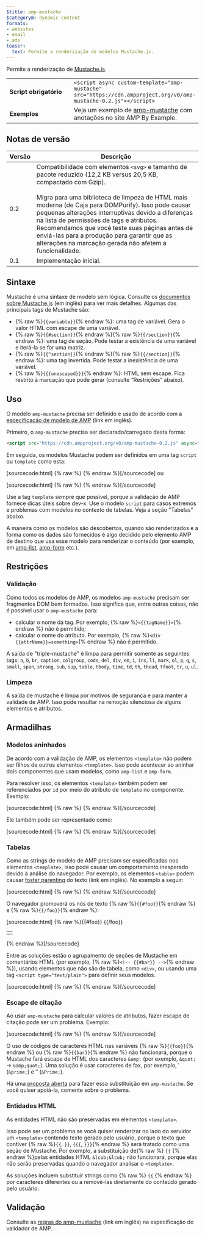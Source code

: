 ```yaml
---
$title: amp-mustache
$category@: dynamic-content
formats:
- websites
- email
- ads
teaser:
  text: Permite a renderização de modelos Mustache.js.
---
```




<!--
       Copyright 2016 The AMP HTML Authors. All Rights Reserved.

       Licensed under the Apache License, Version 2.0 (the "License");
     you may not use this file except in compliance with the License.
     You may obtain a copy of the License at

     http://www.apache.org/licenses/LICENSE-2.0

     Unless required by applicable law or agreed to in writing, software
     distributed under the License is distributed on an "AS-IS" BASIS,
     WITHOUT WARRANTIES OR CONDITIONS OF ANY KIND, either express or implied.
     See the License for the specific language governing permissions and
     limitations under the License.
-->



Permite a renderização de [Mustache.js](https://github.com/janl/mustache.js/).

<table>
  <tr>
    <td width="40%"><strong>Script obrigatório</strong></td>
    <td>
      <div>
      <code>&lt;script async custom-template="amp-mustache" src="https://cdn.ampproject.org/v0/amp-mustache-0.2.js">&lt;/script></code>
      </div>
    </td>
  </tr>
  <tr>
    <td width="40%"><strong>Exemplos</strong></td>
    <td>Veja um exemplo de <a href="https://ampbyexample.com/components/amp-mustache/">amp-mustache</a> com anotações no site AMP By Example.</td>
  </tr>
</table>



## Notas de versão <a name="version-notes"></a>

| Versão | Descrição |
|-------|-----|
| 0.2 | Compatibilidade com elementos `<svg>` e tamanho de pacote reduzido (12,2 KB versus 20,5 KB, compactado com Gzip).<br><br>Migra para uma biblioteca de limpeza de HTML mais moderna (de Caja para DOMPurify). Isso pode causar pequenas alterações interruptivas devido a diferenças na lista de permissões de tags e atributos. Recomendamos que você teste suas páginas antes de enviá-las para a produção para garantir que as alterações na marcação gerada não afetem a funcionalidade. |
| 0.1 | Implementação inicial. |

## Sintaxe <a name="syntax"></a>

Mustache é uma sintaxe de modelo sem lógica. Consulte os [documentos sobre Mustache.js](https://github.com/janl/mustache.js/) (em inglês) para ver mais detalhes. Algumas das principais tags de Mustache são:

*  {% raw %}`{{variable}}`{% endraw %}: uma tag de variável. Gera o valor HTML com escape de uma variável.
* {% raw %}`{{#section}}`{% endraw %}{% raw %}`{{/section}}`{% endraw %}: uma tag de seção. Pode testar a existência de uma variável e iterá-la se for uma matriz.
* {% raw %}`{{^section}}`{% endraw %}{% raw %}`{{/section}}`{% endraw %}: uma tag invertida. Pode testar a inexistência de uma variável.
* {% raw %}`{{{unescaped}}}`{% endraw %}: HTML sem escape. Fica restrito à marcação que pode gerar (consulte “Restrições” abaixo).

## Uso <a name="usage"></a>

O modelo `amp-mustache` precisa ser definido e usado de acordo com a [especificação de modelo de AMP](https://github.com/ampproject/amphtml/blob/master/spec/amp-html-templates.md) (link em inglês).

Primeiro, o `amp-mustache` precisa ser declarado/carregado desta forma:

```html
<script src="https://cdn.ampproject.org/v0/amp-mustache-0.2.js" async="" custom-template="amp-mustache"></script>
```

Em seguida, os modelos Mustache podem ser definidos em uma tag `script` ou `template` como esta:

[sourcecode:html]
{% raw %}<!-- Using template tag. -->
<template type="amp-mustache">
  Hello {{world}}!
</template>
{% endraw %}[/sourcecode]
ou

<!-- Using script tag. -->
[sourcecode:html]
{% raw %}<script type="text/plain" template="amp-mustache">
  Hello {{world}}!
</script>
{% endraw %}[/sourcecode]

Use a tag `template` sempre que possível, porque a validação de AMP fornece dicas úteis sobre dev-x. Use o modelo `script` para casos extremos e problemas com modelos no contexto de tabelas. Veja a seção "Tabelas" abaixo.

A maneira como os modelos são descobertos, quando são renderizados e a forma como os dados são fornecidos é algo decidido pelo elemento AMP de destino que usa esse modelo para renderizar o conteúdo (por exemplo, em [amp-list](amp-list.md), [amp-form](amp-form.md) etc.).

## Restrições <a name="restrictions"></a>

### Validação <a name="validation"></a>

Como todos os modelos de AMP, os modelos `amp-mustache` precisam ser fragmentos DOM bem formados. Isso significa que, entre outras coisas, não é possível usar o `amp-mustache` para:

* calcular o nome da tag. Por exemplo, {% raw %}`<{{tagName}}>`{% endraw %} não é permitido;
* calcular o nome do atributo. Por exemplo, {% raw %}`<div {{attrName}}=something>`{% endraw %} não é permitido.

A saída de "triple-mustache" é limpa para permitir somente as seguintes tags: `a`, `b`, `br`, `caption`, `colgroup`, `code`, `del`, `div`, `em`, `i`, `ins`, `li`, `mark`, `ol`, `p`, `q`, `s`, `small`, `span`, `strong`, `sub`, `sup`, `table`, `tbody`, `time`, `td`, `th`, `thead`, `tfoot`, `tr`, `u`, `ul`.

### Limpeza <a name="sanitization"></a>

A saída de mustache é limpa por motivos de segurança e para manter a validade de AMP. Isso pode resultar na remoção silenciosa de alguns elementos e atributos.

## Armadilhas <a name="pitfalls"></a>

### Modelos aninhados <a name="nested-templates"></a>

De acordo com a validação de AMP, os elementos `<template>` não podem ser filhos de outros elementos `<template>`. Isso pode acontecer ao aninhar dois componentes que usam modelos, como `amp-list` e `amp-form`.

Para resolver isso, os elementos `<template>` também podem ser referenciados por `id` por meio do atributo de `template` no componente. Exemplo:

[sourcecode:html]
{% raw %}<amp-list id="myList" src="https://foo.com/list.json">
  <template type="amp-mustache">
    <div>{{title}}</div>
  </template>
</amp-list>
{% endraw %}[/sourcecode]

Ele também pode ser representado como:

[sourcecode:html]
{% raw %}<!-- Externalize templates to avoid nesting. -->
<template type="amp-mustache" id="myTemplate">
  <div>{{title}}</div>
</template>

<amp-list id="myList" src="https://foo.com/list.json" template="myTemplate">
</amp-list>
{% endraw %}[/sourcecode]

### Tabelas <a name="tables"></a>

Como as strings de modelo de AMP precisam ser especificadas nos elementos `<template>`, isso pode causar um comportamento inesperado devido à análise do navegador. Por exemplo, os elementos `<table>` podem causar [foster parenting](https://www.w3.org/TR/html5/syntax.html#unexpected-markup-in-tables) do texto (link em inglês). No exemplo a seguir:

[sourcecode:html]
{% raw %}<template type="amp-mustache">
  <table>
    <tr>
      {{#foo}}<td></td>{{/foo}}
    </tr>
  </table>
</template>
{% endraw %}[/sourcecode]

O navegador promoverá os nós de texto {% raw %}`{{#foo}}`{% endraw %} e {% raw %}`{{/foo}}`{% endraw %}:

[sourcecode:html]
{% raw %}{{#foo}}
{{/foo}}
<table>
  <tr>
    <td></td>
  </tr>
</table>
{% endraw %}[/sourcecode]

Entre as soluções estão o agrupamento de seções de Mustache em comentários HTML (por exemplo, {% raw %}`<!-- {{#bar}} -->`{% endraw %}), usando elementos que não são de tabela, como `<div>`, ou usando uma tag `<script type="text/plain">` para definir seus modelos.

[sourcecode:html]
{% raw %}<script type="text/plain" template="amp-mustache">
  <table>
    <tr>
      {{#foo}}<td></td>{{/foo}}
    </tr>
  </table>
</script>
{% endraw %}[/sourcecode]

### Escape de citação <a name="quote-escaping"></a>

Ao usar `amp-mustache` para calcular valores de atributos, fazer escape de citação pode ser um problema. Exemplo:

[sourcecode:html]
{% raw %}<template type="amp-mustache">
  <!-- A double-quote (") in foo will cause malformed HTML. -->
  <amp-img alt="{{foo}}" src="example.jpg" width=100 height=100></amp-img>

  <!-- A single-quote (') or double-quote (") in bar will cause an AMP runtime parse error. -->
  <button on="tap:AMP.setState({foo: '{{bar}}'})">Click me</button>
</template>
{% endraw %}[/sourcecode]

O uso de códigos de caracteres HTML nas variáveis {% raw %}`{{foo}}`{% endraw %} ou {% raw %}`{{bar}}`{% endraw %} não funcionará, porque o Mustache fará escape de HTML dos caracteres `&amp;` (por exemplo, `&quot;` -&gt; `&amp;quot;`). Uma solução é usar caracteres de fax, por exemplo, ′ (`&prime;`) e ″ (`&Prime;`).

Há uma [proposta aberta](https://github.com/ampproject/amphtml/issues/8395) para fazer essa substituição em `amp-mustache`. Se você quiser apoiá-la, comente sobre o problema.

### Entidades HTML <a name="html-entities"></a>

As entidades HTML não são preservadas em elementos `<template>`.

Isso pode ser um problema se você quiser renderizar no lado do servidor um `<template>` contendo texto gerado pelo usuário, porque o texto que contiver {% raw %}`{{`, `}}`, `{{{`, `}}}`{% endraw %} será tratado como uma seção de Mustache. Por exemplo, a substituição de{% raw %} `{{` {% endraw %}pelas entidades HTML `&lcub;&lcub;` não funcionará, porque elas não serão preservadas quando o navegador analisar o `<template>`.

As soluções incluem substituir strings como {% raw %} `{{` {% endraw %} por caracteres diferentes ou a removê-las diretamente do conteúdo gerado pelo usuário.

## Validação <a name="validation-1"></a>

Consulte as [regras do amp-mustache](https://github.com/ampproject/amphtml/blob/master/extensions/amp-mustache/validator-amp-mustache.protoascii) (link em inglês) na especificação do validador de AMP.
